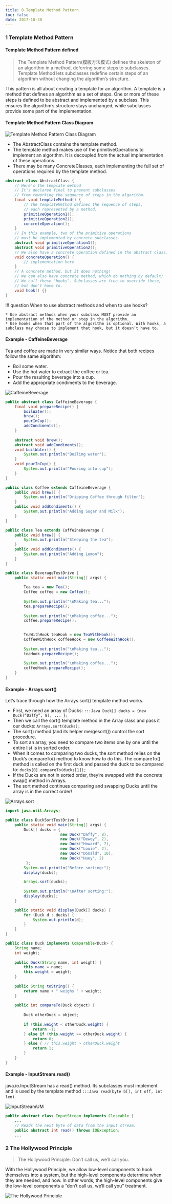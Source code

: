```yaml
---
title: 8 Template Method Pattern
toc: false
date: 2017-10-30
---
```



### 1 Template Method Pattern
#### Template Method Pattern defined

> The Template Method Pattern(模版方法模式) defines the skeleton of an algorithm in a method, deferring some steps to subclasses. Template Method lets subclasses redefine certain steps of an algorithm without changing the algorithm’s structure.

This pattern is all about creating a template for an algorithm. A template is  a method that defines an algorithm as a set of steps. One or more of these steps is deﬁned to be abstract and implemented by a subclass. This ensures the algorithm’s structure stays unchanged, while subclasses provide some part of the implementation.

#### Template Method Pattern Class Diagram

![Template Method Pattern Class Diagram](figures/TemplateMethodPatternClassDiagram.png)


* The <C>AbstractClass</C> contains the template method.
* The template method makes use of the <C>primitiveOperation</C>s to implement an algorithm. It is decoupled from the actual implementation of these operations.
* There may be many <C>ConcreteClasses</C>, each implementing the full set of operations required by the template method. 

```Java
abstract class AbstractClass {
    // Here's the template method
    // It's declared final to prevent subclasses 
    // from reworking the sequence of steps in the algorithm.
    final void templateMethod() { 
        // The templateMethod defines the sequence of steps,
        // each represented by a method.
        primitiveOperation1(); 
        primitiveOperation2(); 
        concreteOperation(); 
    } 
    // In this example, two of the primitive operations 
    // must be implemented by concrete subclasses.
    abstract void primitiveOperation1(); 
    abstract void primitiveOperation2(); 
    // We also have a concrete operation defined in the abstract class.
    void concreteOperation() {
        // implementation here 
    }
    // A concrete method, but it does nothing!
    // We can also have concrete method, which do nothing by default;
    // We call these "hooks". Subclasses are free to override these, 
    // but don't have to.
    void hook() {}
}
```


!!! question
    When to use abstract methods and when to use hooks?
        
    * Use abstract methods when your subclass MUST provide an implementation of the method or step in the algorithm. 
    * Use hooks when that part of the algorithm is optional. With hooks, a subclass may choose to implement that hook, but it doesn’t have to.


#### Example - CaffeineBeverage

Tea and coffee are made in very similar ways. Notice that both recipes follow the same algorithm:

* Boil some water.
* Use the hot water to extract the coffee or tea.
* Pour the resulting beverage into a cup. 
* Add the appropriate condiments to the beverage.

![CaffeineBeverage](figures/CaffeineBeverage.png)


```Java tab="CaffeineBeverage"
public abstract class CaffeineBeverage {
	final void prepareRecipe() {
		boilWater();
		brew();
		pourInCup();
		addCondiments();
	}
 
	abstract void brew();
	abstract void addCondiments();
	void boilWater() {
		System.out.println("Boiling water");
	}
	void pourInCup() {
		System.out.println("Pouring into cup");
	}
}
```

```Java tab="Caffee/Tea"
public class Coffee extends CaffeineBeverage {
	public void brew() {
		System.out.println("Dripping Coffee through filter");
	}
	public void addCondiments() {
		System.out.println("Adding Sugar and Milk");
	}
}

public class Tea extends CaffeineBeverage {
	public void brew() {
		System.out.println("Steeping the tea");
	}
	public void addCondiments() {
		System.out.println("Adding Lemon");
	}
}
```

```Java tab="BeverageTestDrive"
public class BeverageTestDrive {
	public static void main(String[] args) {
 
		Tea tea = new Tea();
		Coffee coffee = new Coffee();
 
		System.out.println("\nMaking tea...");
		tea.prepareRecipe();
 
		System.out.println("\nMaking coffee...");
		coffee.prepareRecipe();

 
		TeaWithHook teaHook = new TeaWithHook();
		CoffeeWithHook coffeeHook = new CoffeeWithHook();
 
		System.out.println("\nMaking tea...");
		teaHook.prepareRecipe();
 
		System.out.println("\nMaking coffee...");
		coffeeHook.prepareRecipe();
	}
}
```

#### Example - Arrays.sort()

Let’s trace through how the Arrays <C>sort()</C> template method works.

* First, we need an array of Ducks: `:::Java Duck[] ducks = {new Duck(“Daffy”, 8), ... };`
* Then we call the <C>sort()</C> template method in the Array class and pass it our ducks: `Arrays.sort(ducks);`
* The <C>sort()</C> method (and its helper <C>mergesort()</C>) control the sort procedure.
* To sort an array, you need to compare two items one by one until the entire list is in sorted order.
* When it comes to comparing two ducks, the sort method relies on the Duck’s <C>compareTo()</C> method to know how to do this. The <C>compareTo()</C> method is called on the first duck and passed the duck to be compared to: `ducks[0].compareTo(ducks[1]);`
* If the Ducks are not in sorted order, they’re swapped with the concrete swap() method in Arrays.
* The sort method continues comparing and swapping Ducks until the array is in the correct order!


![Arrays.sort](figures/Arrays.sort.png)


```Java tab="DuckSort"
import java.util.Arrays;

public class DuckSortTestDrive {
	public static void main(String[] args) {
		Duck[] ducks = { 
						new Duck("Daffy", 8), 
						new Duck("Dewey", 2),
						new Duck("Howard", 7),
						new Duck("Louie", 2),
						new Duck("Donald", 10), 
						new Duck("Huey", 2)
		 };
		System.out.println("Before sorting:");
		display(ducks);

		Arrays.sort(ducks);
 
		System.out.println("\nAfter sorting:");
		display(ducks);
	}

	public static void display(Duck[] ducks) {
		for (Duck d : ducks) {
			System.out.println(d);
		}
	}
}
```

```Java tab="Duck"
public class Duck implements Comparable<Duck> {
	String name;
	int weight;
  
	public Duck(String name, int weight) {
		this.name = name;
		this.weight = weight;
	}
 
	public String toString() {
		return name + " weighs " + weight;
	}
  
	public int compareTo(Duck object) {
 
		Duck otherDuck = object;
  
		if (this.weight < otherDuck.weight) {
			return -1;
		} else if (this.weight == otherDuck.weight) {
			return 0;
		} else { // this.weight > otherDuck.weight
			return 1;
		}
	}
}
```

#### Example - InputStream.read()

<C>java.io.InputStream</C> has a <C>read()</C> method. Its subclasses must implement and is used by the template method `:::Java read(byte b[], int off, int len)`.

![InputStreamUM](figures/InputStreamUML.png)

```Java
public abstract class InputStream implements Closeable {
    ...
    // Reads the next byte of data from the input stream.
    public abstract int read() throws IOException;
    ...
```

### 2 The Hollywood Principle

> The Hollywood Principle: Don’t call us, we’ll call you.

With the Hollywood Principle, we allow low-level components to hook themselves into a system, but the high-level components determine when they are needed, and how. In other words, the high-level components give the low-level components a “don’t call us, we’ll call you” treatment.


![The Hollywood Principle](figures/TheHollywoodPrinciple.png)



